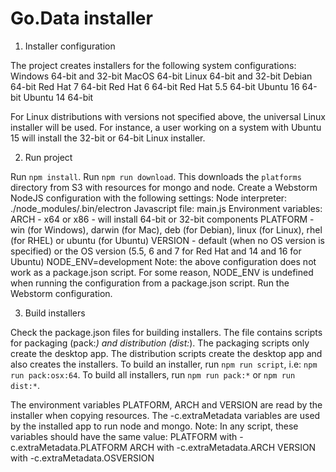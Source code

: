# Go.Data installer

1. Installer configuration

The project creates installers for the following system configurations:
    Windows 64-bit and 32-bit
    MacOS 64-bit
    Linux 64-bit and 32-bit
        Debian 64-bit
        Red Hat 7 64-bit
        Red Hat 6 64-bit
        Red Hat 5.5 64-bit
        Ubuntu 16 64-bit
        Ubuntu 14 64-bit

For Linux distributions with versions not specified above, the universal Linux installer will be used.
For instance, a user working on a system with Ubuntu 15 will install the 32-bit or 64-bit Linux installer.

2. Run project

Run `npm install`.
Run `npm run download`. This downloads the `platforms` directory from S3 with resources for mongo and node.
Create a Webstorm NodeJS configuration with the following settings:
    Node interpreter: ./node_modules/.bin/electron
    Javascript file: main.js
    Environment variables:
        ARCH - x64 or x86 - will install 64-bit or 32-bit components
        PLATFORM - win (for Windows), darwin (for Mac), deb (for Debian), linux (for Linux), rhel (for RHEL) or ubuntu (for Ubuntu)
        VERSION - default (when no OS version is specified) or the OS version (5.5, 6 and 7 for Red Hat and 14 and 16 for Ubuntu)
        NODE_ENV=development
Note: the above configuration does not work as a package.json script. For some reason, NODE_ENV is undefined when running the configuration from a package.json script.
Run the Webstorm configuration.

3. Build installers

Check the package.json files for building installers. The file contains scripts for packaging (pack:*) and distribution (dist:*).
The packaging scripts only create the desktop app. The distribution scripts create the desktop app and also creates the installers.
To build an installer, run `npm run script`, i.e: `npm run pack:osx:64`.
To build all installers, run `npm run pack:*` or `npm run dist:*`.

The environment variables PLATFORM, ARCH and VERSION are read by the installer when copying resources.
The -c.extraMetadata variables are used by the installed app to run node and mongo.
Note: In any script, these variables should have the same value:
    PLATFORM with -c.extraMetadata.PLATFORM
    ARCH with -c.extraMetadata.ARCH
    VERSION with -c.extraMetadata.OSVERSION
